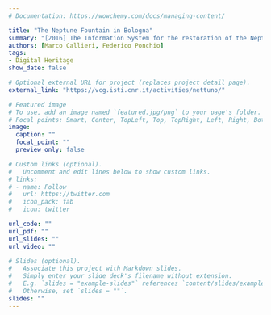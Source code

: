 ```yaml
---
# Documentation: https://wowchemy.com/docs/managing-content/

title: "The Neptune Fountain in Bologna"
summary: "[2016] The Information System for the restoration of the Neptune fountain in Bologna"
authors: [Marco Callieri, Federico Ponchio]
tags: 
- Digital Heritage
show_date: false

# Optional external URL for project (replaces project detail page).
external_link: "https://vcg.isti.cnr.it/activities/nettuno/"

# Featured image
# To use, add an image named `featured.jpg/png` to your page's folder.
# Focal points: Smart, Center, TopLeft, Top, TopRight, Left, Right, BottomLeft, Bottom, BottomRight.
image:
  caption: ""
  focal_point: ""
  preview_only: false

# Custom links (optional).
#   Uncomment and edit lines below to show custom links.
# links:
# - name: Follow
#   url: https://twitter.com
#   icon_pack: fab
#   icon: twitter

url_code: ""
url_pdf: ""
url_slides: ""
url_video: ""

# Slides (optional).
#   Associate this project with Markdown slides.
#   Simply enter your slide deck's filename without extension.
#   E.g. `slides = "example-slides"` references `content/slides/example-slides.md`.
#   Otherwise, set `slides = ""`.
slides: ""
---
```

